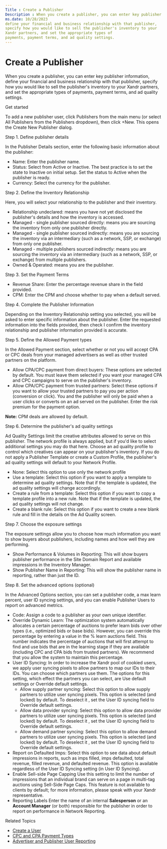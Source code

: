 ```yaml
---
Title : Create a Publisher
Description : When you create a publisher, you can enter key publisher information,
ms.date: 10/28/2023
define your financial and business relationship with that publisher,
specify how you would like to sell the publisher's inventory to your
Xandr partners, and set the appropriate types of
payments, payment terms, and ad quality settings.
---
```



# Create a Publisher



When you create a publisher, you can enter key publisher information,
define your financial and business relationship with that publisher,
specify how you would like to sell the publisher's inventory to your
Xandr partners, and set the appropriate types of
payments, payment terms, and ad quality settings.

Get started

To add a new publisher user, click
Publishers from the main menu (or
select All Publishers from the
Publishers dropdown), then click
+New. This opens the
Create New Publisher dialog.

Step 1. Define publisher details

In the Publisher Details section, enter the following basic information
about the publisher:

- Name: Enter the publisher name.
- Status: Select from
  Active or
  Inactive. The best practice is to
  set the state to Inactive on initial
  setup. Set the status to Active when
  the publisher is ready.
- Currency: Select the currency for
  the publisher.

Step 2. Define the Inventory Relationship

Here, you will select your relationship to the publisher and their
inventory.

- Relationship undeclared: means you
  have not yet disclosed the publisher's details and how the inventory
  is accessed.
- Managed - single publisher sourced
  directly: means you are sourcing the inventory from only one
  publisher directly.
- Managed - single publisher sourced
  indirectly: means you are sourcing the inventory via an
  intermediary (such as a network, SSP, or exchange) from only one
  publisher.
- Managed - multiple publishers sourced
  indirectly: means you are sourcing the inventory via an
  intermediary (such as a network, SSP, or exchange) from multiple
  publishers.
- Owned & Operated: means you are the
  publisher.

Step 3. Set the Payment Terms

- Revenue Share: Enter the percentage
  revenue share in the field provided.
- CPM: Enter the CPM and choose
  whether to pay when a default served.

Step 4. Complete the Publisher Information

Depending on the Inventory
Relationship setting you selected, you will be asked to enter
specific information about the publisher. Enter the requested
information into the fields provided, then check
I confirm the inventory relationship and
publisher information provided is accurate.

Step 5. Define the Allowed Payment types

In the Allowed Payment section,
select whether or not you will accept CPA or CPC deals from your managed
advertisers as well as other trusted partners on the platform.

- Allow CPA/CPC payment from direct
  buyers: These options are selected by default. You must leave
  them selected if you want your managed CPA and CPC campaigns to serve
  on the publisher's inventory.
- Allow CPA/CPC payment from trusted
  partners: Select these options if you want to allow your
  trusted partners to pay you per action (conversion or click). You and
  the publisher will only be paid when a user clicks or converts on an
  ad served on the publisher. Enter the risk premium for the payment
  option.



<b>Note:</b> CPM deals are allowed by default.



Step 6. Determine the publisher's ad quality settings

Ad Quality Settings limit the creative attributes allowed to serve on
this publisher. The network profile is always applied, but if you'd like
to select additional settings you may do that here. Choose an ad quality
profile to control which creatives can appear on your publisher's
inventory. If you do not apply a Publisher Template or create a Custom
Profile, the publisher's ad quality settings will default to your
Network Profile.

- None: Select this option to use only
  the network profile
- Use a template: Select this option
  if you want to apply a template to determine ad quality settings. Note
  that if the template is updated, the ad quality settings will change
  accordingly.
- Create a rule from a template:
  Select this option if you want to copy a template profile into a new
  rule. Note that if the template is updated, the ad quality settings
  will not change.
- Create a blank rule: Select this
  option if you want to create a new blank rule and fill in the details
  on the Ad Quality screen.

Step 7. Choose the exposure settings

The exposure settings allow you to choose how much information you want
to show buyers about publishers, including names and how well they are
performing.

- Show Performance & Volumes in
  Reporting: This will show buyers publisher performance in the
  Site Domain Report and available impressions in the Inventory Manager.
- Show Publisher Name in Reporting:
  This will show the publisher name in reporting, rather than just the
  ID.

Step 8. Set the advanced options (optional)

In the Advanced Options section, you
can set a publisher code, a max learn percent, user ID syncing settings,
and you can enable Publisher Users to report on advanced metrics.

- Code: Assign a code to a publisher
  as your own unique identifier.
- Override Dynamic Learn: The
  optimization system automatically allocates a certain percentage of
  auctions to prefer learn bids over other types (i.e., optimized bids
  or base bids). However, you can override this percentage by entering a
  value in the % learn auctions field.
  This number indicates the percentage of auctions that will first
  attempt to find and use bids that are in the learning stage if they
  are available (including CPC and CPA bids from trusted partners). We
  recommend that you allow the system to maintain this percentage.
- User ID Syncing: In order to
  increase the Xandr pool of cookied users, we
  apply user syncing pixels to allow partners to map our IDs to their
  IDs. You can choose which partners use them. The options for this
  setting, which effect the partners you can select, are
  Use default settings or
  Override default settings.
  - Allow supply partner syncing:
    Select this option to allow supply partners to utilize user syncing
    pixels. This option is selected (and locked) by default. To deselect
    it , set the User ID syncing field
    to Override default settings.
  - Allow data provider syncing:
    Select this option to allow data provider partners to utilize user
    syncing pixels. This option is selected (and locked) by default. To
    deselect it , set the User ID
    syncing field to Override default
    settings.
  - Allow demand partner syncing:
    Select this option to allow demand partners to utilize user syncing
    pixels. This option is selected (and locked) by default. To deselect
    it , set the User ID syncing field
    to Override default settings.
- Report on Defaulted Imps: Select
  this option to see data about default impressions in reports, such as
  imps filled, imps defaulted, total revenue, filled revenue, and
  defaulted revenue. This option is available regardless of the
  User ID Syncing setting (in
  User ID Syncing).
- Enable Sell-side Page Capping Use
  this setting to limit the number of impressions that an individual
  brand can serve on a page in multi-tag auctions using Sell-Side Page
  Caps. This feature is not available to clients by default; for more
  information, please speak with your Xandr
  representative.
- Reporting Labels Enter the name of
  an internal **Salesperson** or an **Account Manager** (or both)
  responsible for the publisher in order to report on performance in
  Network Reporting.

Related Topics

- <a href="create-a-user.md" class="xref">Create a User</a>
- <a href="cpc-and-cpa-payment-types.md" class="xref">CPC and CPA
  Payment Types</a>
- <a href="advertiser-and-publisher-user-reporting.md"
  class="xref">Advertiser and Publisher User Reporting</a>




